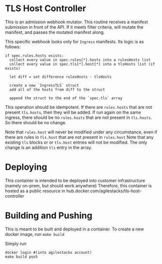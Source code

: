 
# TLS Host Controller

This is an admission webhook mutator.  This routine receives a manifest submission in front of the API. If it meets filter criteria, will mutate the manifest, and passes the mutated manifest along.

This specific webhook looks only for `Ingress` manifests.  Its logic is as follows:

```
if spec.rules.hosts exists:
  collect every value in spec.rules[*].hosts into a rulesHosts list
  collect every value in spec.tls[*].host[*] into a tlsHosts list (if exists)

  let diff = set difference rulesHosts - tlsHosts

  create a new `IngressTLS` struct
  add all of the hosts from diff to the struct

  append the struct to the end of the `spec.tls` array

```

This operation should be idempotent.  If there are `rules.hosts` that are not present `tls.hosts`, then they will be added.
If run again on the same ingress, there should be no `rules.hosts` that are not present in `tls.hosts`. So there should be no change.

Note that `rules.host` will never be modified under any circumstance, even if there are rules in `tls.host` that are not present in `rules.host`
Note that any existing `tls` blocks or or `tls.host` entries will not be modified.  The only change is an addition `tls` entry in the array.

# Deploying

This container is intended to be deployed into customer infrastructure (namely on-prem, but should work anywhere)
Therefore, this container is hosted as a public resource in hub.docker.com/agilestacks/tls-host-controller

# Building and Pushing

This is meant to be built and deployed in a container. To create a new docker image, run `make build`

Simply run

```
docker login #(into agilestacks account)
make build push
```
